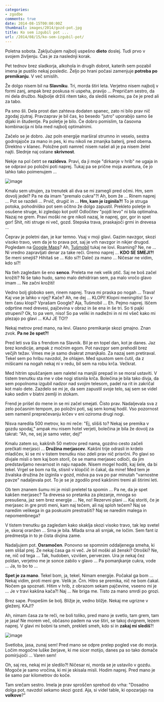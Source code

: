 ```yaml
---
categories: 
- zgodbe
comments: true
date: 2014-08-15T00:00:00Z
thumbnail: images/2014/gozd-pot.jpg
title: Ko sem izgubil pot ...
url: /2014/08/15/ko-sem-izgubil-pot/
---
```


Poletna sobota. Zaključujem najbolj uspešno **dieto** doslej. Tudi prvo v svojem življenju. Čas je za naslednji korak.

Pet tednov brez sladkorja, alkohola in drugih dobrot, katerih sem pozabil imena je pustilo nekaj posledic. Željo po hrani počasi zamenjuje **potreba po premikanju**. V več smislih.

Že dolgo nisem bil na **Slavniku**. Tri, morda štiri leta. Verjetno nisem najbolj v formi zanj, ampak brez poskusa ni uspeha, pravijo … Prepričam sestro, da mi dela družbo. Najbolje držiš ritem tako, da slediš nekomu, pa če je pred ali za tabo.

Pa smo šli. Dela prost dan zahteva dodaten spanec, zato ni bilo prav nič zgodaj zjutraj. Pravzaprav je bil čas, ko besedo "jutro" uporabijo samo še dijaki in študentje. Pa poletje je bilo. Če dobro pomislim, ta časovna kombinacija ni bila med najbolj optimalnimi.

Začelo se je dobro. Jaz poln energije marširal strumno in veselo, sestra godrnjajoče za mano in pes, ki mu nikoli ne zmanjka baterij, pred obema. Direktno v klanec. Položne poti namreč nisem našel ali je pa nisem želel najti. Slednje naj ostane **skrivnost**.

Nekje na pol četrt se **razideva**. Pravi, da ji moje "dirkanje v hrib" ne ugaja in se odpravi po položni poti naprej. Tukaj pa se prične moja avantura, če jo lahko tako poimenujem ...

![image](/images/2014/gozd-pot.jpg)

Kmalu sem utrujen, za trenutek ali dva se mi zamegli pred očmi. Hm, sem dovolj jedel? Pa ne da imam "premalo cukra"?! Ah, bom že ... Rinem naprej ... Pot se razdeli ... Prvič, drugič in ... **Hm, kam je izginila?!** To je struga potoka, pohodniško pot sem očitno že dolgo zapustil. Prekleto poletje in osušene struge, ki zgledajo kot poti! Odločitev "pojdi levo" ni bila optimalna. Nazaj ne grem. Pravi moški ne gre nikoli nazaj, le naprej, gor, gor in spet gor! Shit, niti struge ni več, gozd. Stepska trava, praskajoči grmi in drevesa ...

Čeprav je poletni dan, je kar temno. Vsaj v moji glavi. Gazim navzgor, skozi visoko travo, vem da je to prava pot, saj je vrh navzgor in nikjer drugod. Pogledam na [Google Maps](http://j.mp/1qcaqGL)? Ah, [Tušmobil](http://j.mp/1sIV7eP) tukaj ne lovi. Roaming? Ne, ne ... Ni vredno zapravljati denar za take reči. Gremo naprej ... **KDO SE SMEJI?!** Se meni smejiš? Hihitaš se ... Kdo si?! Daleč za mano ... Ničesar ne vidim, kdo si?! 

Na tleh zagledam še eno **senco**. Preleta me nek velik ptič. Saj ne boš začel krožiti? Ni še tako hudo, samo malo dehidriran sem, pa malo vročo glavo imam … Ne začni krožiti!

Vedno bolj globoko sem, rinem naprej. Trava mi praska po nogah ... Trava! Kaj vse je lahko v njej? Kače? Ah, ne dej ... KLOPI! Klopni meningitis! So v tem času klopi? Vprašam Google? Aja, Tušmobil ... Eh. Pejmo naprej. Iščem odprtine med drevesi, pajčevina v obraz in še ena in še tri. So ti pajki strupeni? Ok, to pa vem, niso! So pa veliki in nadležni in ni mi všeč kako mi plezajo po glavi ... KAJ JE TO!?

Nekaj metrov pred mano, na levi. Glasno premikanje skozi gmajno. Znan zvok. **Pa ne že spet?!**

Pred leti sva šla s frendom na Slavnik. Bil je en topel dan, kot je danes. Jaz brez kondicije, ampak z močnim egom. Pot navzgor sem prehodil brez večjih težav. Vmes me je samo dvakrat zmanjkalo. Za nazaj sem pretiraval. Tekel sem po hribu navzdol, že ohlajen. Med spustom sem čutil, da z mišicami na nogah nekaj ni v redu, bil sem na robu krča. Večkrat. 

Med hitrim spuščanjem sem naletel na manjši prepad in se moral ustaviti. V tistem trenutku sta me v obe nogi stisnila krča. Bolečina je bila tako divja, da sem popolnoma izgubil nadzor nad svojim telesom, padel na rit in zakričal kot malo dete. Zazdelo se mi je, da sem zapustil svoje telo, saj sem se videl kako sedim v blatni zemlji in stokam. 

Frend je prišel do mene in se mi začel smejati. Čisto prav. Nadaljevala sva z zelo počasnim tempom, po položni poti, saj sem komaj hodil. Vso pozornost sem namenil preprečevanju krčev v eni oziroma drugi nogi.

Nisva naredila 500 metrov, ko mi reče: "Ej, slišiš to? Nekaj se premika v gozdu spodaj," ampak mu nisem hotel verjeti, bolečina je bila že dovolj za takrat: "Ah, ne, sej je samo veter, dej!" 

Kmalu zatem so, kakšnih 50 metrov pred nama, gozdno cesto začeli prečkati merjasci ... **Družina merjascev**. Kakšni trije odrasli in krdelo mladičev, ki se mi v tistem trenutku niso zdeli prav nič prisrčni. Po glavi so divjale misli o tem kaj bom storil, če se mama merjasec odloči, da jim predstavljamo nevarnost in naju napade. Nisem mogel hoditi, kaj šele, da bi tekel. Vrgel se bom na tla, stisnil v klopčič in čakal, da mine! Med tem je živalska družina že izginila v gozd, midva pa sva po par minutah "varnostne pavze" nadaljevala pot. To je se je zgodilo pred kakšnimi tremi ali štirimi leti.

Ob tem znanem šumu mi je misli preletel ta spomin ... Pa ne, da je spet kakšen merjasec? Ta drevesa so pretanka za plezanje, mnoga so presušena, jaz sem brez energije ... Ne, no! Rezervni plani ... Kaj storiti, če je merjasec in gre proti meni, kam naj tečem, ali naj sploh tečem? Naj se naredim velikega in ga poskusim prestrašiti? Naj se naredim malega in nepomembnega? 

V tistem trenutku ga zagledam kako skaklja skozi visoko travo, tak lep svetel je, skoraj oranžen ... Srna je bila. Mlada srna ali srnjak, ne ločim. Sem fant iz predmestja in to je čista divjina zame.

Nadaljujem pot. **Osramočen**. Ponovno se spomnim oddaljenega smeha, ki sem slišal prej. Že nekaj časa ga ni več. Je bil moški ali ženski? Otroški? Ne, ne, nič od tega ... Tak, hudoben, vzvišen, perverzen. Ura je nekaj čez poldan, verjetno me je sonce zabilo v glavo ... Pa pomanjkanje cukra, vode ... Ja, to bo to ... 

**Spet je za mano**. Tekel bom, ja, tekel. Nimam energije. Počakal ga bom ... Nekaj vidim, proti meni gre. Velik je. Črn. Hitro se premika, nič ne bom čakal. Nočem ga spoznati. Hitim v hrib, z obrazom sekam pajčevine, vseeno mi je ... Je v travi kakšna kača?! Naj ... Ne briga me. Tisto za mano smrdi po grozi.

Brez sape. Pospešim še bolj. Bližje je, vedno bližje. Nekaj me ugrizne v gleženj. KAJ!? 

Ah, nimam časa za te reči, ne boli toliko, pred mano je svetlo, tam grem, tam je jasa! Ne morem več, občasno padem na vse štiri, se takoj dvignem, lezem naprej. V glavi mi bobni ta smeh, prekleti smeh, kdo si in **zakaj mi slediš**?! 

![image](/images/2014/gozd-izhod.jpg)

Svetloba, jasa, zunaj sem! Pred mano se odpre prelep pogled vse do morja. Ločim mogočne luške žerjave, ki me sicer motijo, danes pa so tako domače pomirjujoči ... Varen sem! 

Oh, saj res, nekaj mi je sledilo?! Ničesar ni, morda se je ustavilo v gozdu. Mogoče je samo vročina, ki mi je skisala misli. Hodim naprej. Pred mano je še samo par kilometrov do koče.

Tam srečam sestro. Imela je prav sproščen sprehod do vrha: "Dosadno dolga pot, navzdol sekamo skozi gozd. Aja, si videl table, ki opozarjajo na **volkove**?"